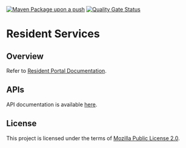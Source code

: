 [![Maven Package upon a push](https://github.com/mosip/resident-services/actions/workflows/push-trigger.yml/badge.svg?branch=release-1.2.1.x)](https://github.com/mosip/resident-services/actions/workflows/push-trigger.yml)
[![Quality Gate Status](https://sonarcloud.io/api/project_badges/measure?project=mosip_resident-services&id=mosip_resident-services&branch=release-1.2.1.x&metric=alert_status)](https://sonarcloud.io/dashboard?id=mosip_resident-services&branch=release-1.2.1.x)

# Resident Services
## Overview
Refer to [Resident Portal Documentation](https://docs.mosip.io/1.2.0/modules/resident-services).

## APIs
API documentation is available [here](https://mosip.stoplight.io/docs/resident).

## License
This project is licensed under the terms of [Mozilla Public License 2.0](LICENSE).



